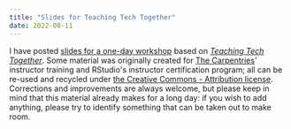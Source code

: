 ```yaml
---
title: "Slides for Teaching Tech Together"
date: 2022-08-11
---
```


I have posted [slides for a one-day workshop](https://drive.google.com/drive/folders/1LVcmp48Ym0c6pA9GOT6TrCa47RU1ugaV)
based on [*Teaching Tech Together*](https://teachtogether.tech/).
Some material was originally created for
[The Carpentries](https://carpentries.org)' instructor training
and RStudio's instructor certification program;
all can be re-used and recycled under
[the Creative Commons - Attribution license](@root/license/).
Corrections and improvements are always welcome,
but please keep in mind that this material already makes for a long day:
if you wish to add anything,
please try to identify something that can be taken out to make room.
